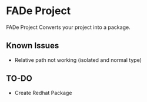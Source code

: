 # FADe Project
FADe Project Converts your project into a package.

## Known Issues
* Relative path not working (isolated and normal type)

## TO-DO
* Create Redhat Package
